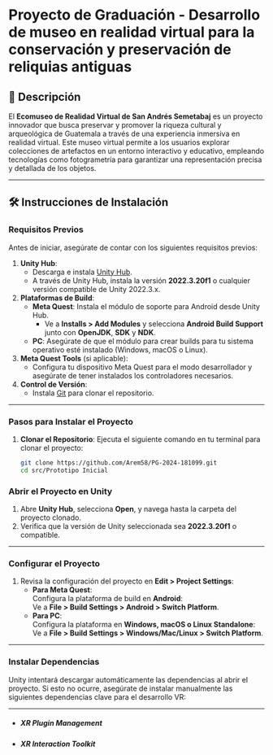 # Proyecto de Graduación - Desarrollo de museo en realidad virtual para la conservación y preservación de reliquias antiguas

## 📝 Descripción
El **Ecomuseo de Realidad Virtual de San Andrés Semetabaj** es un proyecto innovador que busca preservar y promover la riqueza cultural y arqueológica de Guatemala a través de una experiencia inmersiva en realidad virtual. Este museo virtual permite a los usuarios explorar colecciones de artefactos en un entorno interactivo y educativo, empleando tecnologías como fotogrametría para garantizar una representación precisa y detallada de los objetos.

---

## 🛠️ Instrucciones de Instalación

### **Requisitos Previos**
Antes de iniciar, asegúrate de contar con los siguientes requisitos previos:

1. **Unity Hub**:
   - Descarga e instala [Unity Hub](https://unity.com/download).
   - A través de Unity Hub, instala la versión **2022.3.20f1** o cualquier versión compatible de Unity 2022.3.x.
2. **Plataformas de Build**:
   - **Meta Quest**: Instala el módulo de soporte para Android desde Unity Hub.  
     - Ve a **Installs > Add Modules** y selecciona **Android Build Support** junto con **OpenJDK**, **SDK** y **NDK**.
   - **PC**: Asegúrate de que el módulo para crear builds para tu sistema operativo esté instalado (Windows, macOS o Linux).
3. **Meta Quest Tools** (si aplicable): 
   - Configura tu dispositivo Meta Quest para el modo desarrollador y asegúrate de tener instalados los controladores necesarios.
4. **Control de Versión**:
   - Instala [Git](https://git-scm.com/) para clonar el repositorio.


---


### **Pasos para Instalar el Proyecto**

1. **Clonar el Repositorio**:
   Ejecuta el siguiente comando en tu terminal para clonar el proyecto:
   ```bash
   git clone https://github.com/Arem58/PG-2024-181099.git
   cd src/Prototipo Inicial

### **Abrir el Proyecto en Unity**

1. Abre **Unity Hub**, selecciona **Open**, y navega hasta la carpeta del proyecto clonado.
2. Verifica que la versión de Unity seleccionada sea **2022.3.20f1** o compatible.

---

### **Configurar el Proyecto**

1. Revisa la configuración del proyecto en **Edit > Project Settings**:
   - **Para Meta Quest**:  
     Configura la plataforma de build en **Android**:  
     Ve a **File > Build Settings > Android > Switch Platform**.
   - **Para PC**:  
     Configura la plataforma en **Windows, macOS o Linux Standalone**:  
     Ve a **File > Build Settings > Windows/Mac/Linux > Switch Platform**.

---

### **Instalar Dependencias**

Unity intentará descargar automáticamente las dependencias al abrir el proyecto. Si esto no ocurre, asegúrate de instalar manualmente las siguientes dependencias clave para el desarrollo VR:

---

- ##### **XR Plugin Management**

- ##### **XR Interaction Toolkit**
